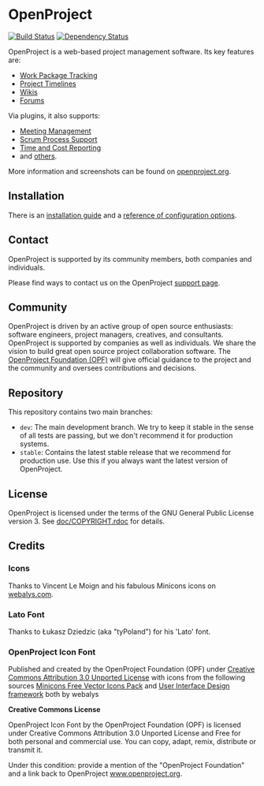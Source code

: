 # OpenProject

[<img src="https://travis-ci.org/opf/openproject.png?branch=release/3.0" alt="Build Status" />](https://travis-ci.org/opf/openproject)
[<img src="https://gemnasium.com/opf/openproject.png" alt="Dependency Status" />](https://gemnasium.com/opf/openproject)

OpenProject is a web-based project management software. Its key features are:

* [Work Package Tracking](https://www.openproject.org/projects/openproject/wiki/Work_packages)
* [Project Timelines](https://www.openproject.org/projects/openproject/wiki/Timelines)
* [Wikis](https://www.openproject.org/projects/openproject/wiki/Wiki)
* [Forums](https://www.openproject.org/projects/openproject/wiki/Forums)

Via plugins, it also supports:

* [Meeting Management](https://www.openproject.org/projects/openproject/wiki/Meetings)
* [Scrum Process Support](https://www.openproject.org/projects/openproject/wiki/Agile_teams)
* [Time and Cost Reporting](https://www.openproject.org/projects/openproject/wiki/Time_and_Cost)
* and [others](https://www.openproject.org/projects/openproject/wiki/OpenProject_Plug-Ins).

More information and screenshots can be found on [openproject.org](https://www.openproject.org).

## Installation

There is an [installation guide](https://www.openproject.org/projects/openproject/wiki/Installation) and a [reference of configuration options](doc/CONFIGURATION.md).

## Contact

OpenProject is supported by its community members, both companies and individuals.

Please find ways to contact us on the OpenProject [support page](https://www.openproject.org/support).

## Community

OpenProject is driven by an active group of open source enthusiasts: software engineers, project managers, creatives, and consultants. OpenProject is supported by companies as well as individuals. We share the vision to build great open source project collaboration software.
The [OpenProject Foundation (OPF)](https://www.openproject.org/projects/openproject/wiki/OpenProject_Foundation) will give official guidance to the project and the community and oversees contributions and decisions.

## Repository

This repository contains two main branches:

* `dev`: The main development branch. We try to keep it stable in the sense of all tests are passing, but we don't recommend it for production systems.
* `stable`: Contains the latest stable release that we recommend for production use. Use this if you always want the latest version of OpenProject.

## License

OpenProject is licensed under the terms of the GNU General Public License version 3.
See [doc/COPYRIGHT.rdoc](doc/COPYRIGHT.rdoc) for details.

## Credits

### Icons

Thanks to Vincent Le Moign and his fabulous Minicons icons on [webalys.com](http://www.webalys.com/minicons/icons-free-pack.php).

### Lato Font

Thanks to Łukasz Dziedzic (aka "tyPoland") for his 'Lato' font.

### OpenProject Icon Font
Published and created by the OpenProject Foundation (OPF) under [Creative Commons Attribution 3.0 Unported License](http://creativecommons.org/licenses/by/3.0/)
with icons from the following sources
[Minicons Free Vector Icons Pack](http://www.webalys.com/minicons) and
[User Interface Design framework](http://www.webalys.com/design-interface-application-framework.php) both by webalys

**Creative Commons License**

OpenProject Icon Font by the OpenProject Foundation (OPF) is licensed under Creative Commons Attribution 3.0 Unported License
and Free for both personal and commercial use. You can copy, adapt, remix, distribute or transmit it.

Under this condition: provide a mention of the "OpenProject Foundation" and a link back to OpenProject www.openproject.org.

